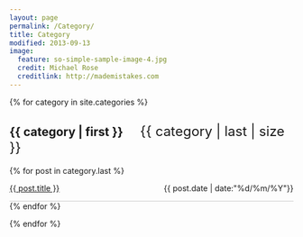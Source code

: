 ```yaml
---
layout: page
permalink: /Category/
title: Category
modified: 2013-09-13
image:
  feature: so-simple-sample-image-4.jpg
  credit: Michael Rose
  creditlink: http://mademistakes.com
---
```

{% for category in site.categories %}
<h2>{{ category | first }}<span style="margin-left:30px;font-weight:normal;font-size:24px;">{{ category | last | size }}</span></h2>

<ul class="arc-list" style="padding:0;">
    {% for post in category.last %}
        <li style="list-style-type:none;border-bottom:1px solid #ccc;line-height:45px"><a href="{{ post.url }}" style="border:none;">{{ post.title }}</a><span style="float:right">{{ post.date | date:"%d/%m/%Y"}}</span></li>
    {% endfor %}
</ul>
{% endfor %}
